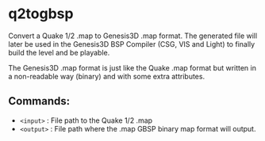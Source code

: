 # q2togbsp

Convert a Quake 1/2 .map to Genesis3D .map format. The generated file will later be used in the Genesis3D BSP Compiler (CSG, VIS and Light) to finally build the level and be playable.

The Genesis3D .map format is just like the Quake .map format but written in a non-readable way (binary) and with some extra attributes.

## Commands:

- `<input>` : File path to the Quake 1/2 .map
- `<output>` : File path where the .map GBSP binary map format will output.
